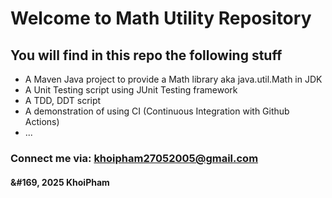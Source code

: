 # Welcome to Math Utility Repository

## You will find in this repo the following stuff

*  A Maven Java project to provide a Math library aka java.util.Math in JDK
* A Unit Testing script using JUnit Testing framework
* A TDD, DDT script
* A demonstration of using CI (Continuous Integration with Github Actions)
* ...

### Connect me via: khoipham27052005@gmail.com

#### &#169, 2025 KhoiPham